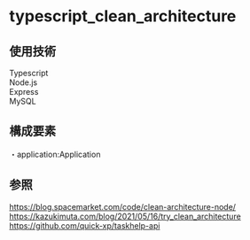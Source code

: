 # typescript_clean_architecture


## 使用技術
Typescript  
Node.js  
Express  
MySQL

## 構成要素
・application:Application

## 参照
https://blog.spacemarket.com/code/clean-architecture-node/  
https://kazukimuta.com/blog/2021/05/16/try_clean_architecture
https://github.com/quick-xp/taskhelp-api
